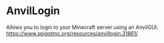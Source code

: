 # AnvilLogin
Allows you to login to your Minecraft server using an AnvilGUI.
https://www.spigotmc.org/resources/anvillogin.31861/
